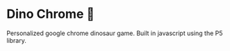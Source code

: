 # Dino Chrome 🦕
Personalized google chrome dinosaur game. Built in javascript using the P5 library.
